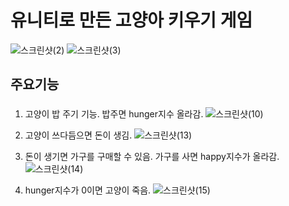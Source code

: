 # 유니티로 만든 고양아 키우기 게임
![스크린샷(2)](https://user-images.githubusercontent.com/28801367/110124092-08a68880-7e05-11eb-8df2-7e46ca4df8ef.png)
![스크린샷(3)](https://user-images.githubusercontent.com/28801367/110124098-0a704c00-7e05-11eb-902a-78886e7aab46.png)

## 주요기능 
### 
1. 고양이 밥 주기 기능. 밥주면 hunger지수 올라감. 
![스크린샷(10)](https://user-images.githubusercontent.com/28801367/110124148-1956fe80-7e05-11eb-8c0e-ba138381948f.png)

2. 고양이 쓰다듬으면 돈이 생김.
![스크린샷(13)](https://user-images.githubusercontent.com/28801367/110124237-2ffd5580-7e05-11eb-9db9-ebc18b05c73a.png)

3. 돈이 생기면 가구를 구매할 수 있음. 가구를 사면 happy지수가 올라감. 
![스크린샷(14)](https://user-images.githubusercontent.com/28801367/110124241-312e8280-7e05-11eb-9946-6cd9db726fa1.png)

4. hunger지수가 0이면 고양이 죽음.
![스크린샷(15)](https://user-images.githubusercontent.com/28801367/110124244-31c71900-7e05-11eb-984f-f192d465d9e3.png)
